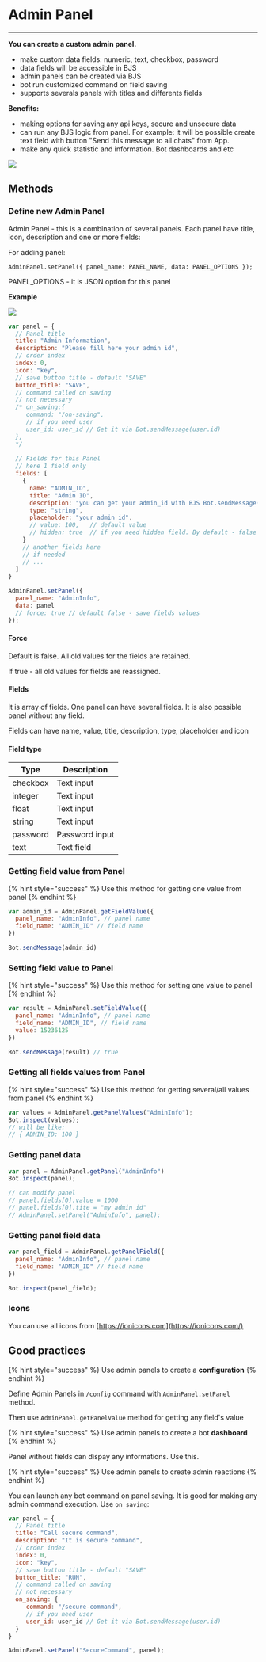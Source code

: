 # Admin Panel

****

**You can create a custom admin panel.**

* make custom data fields: numeric, text, checkbox, password
* data fields will be accessible in BJS
* admin panels can be created via BJS
* bot run customized command on field saving
* supports severals panels with titles and differents fields

**Benefits:**

* making options for saving any api keys, secure and unsecure data
* can run any BJS logic from panel. For example: it will be possible create text field with button "Send this message to all chats" from App.
* make any quick statistic and information. Bot dashboards and etc

![](<../.gitbook/assets/image (51).png>)

## Methods

### Define new Admin Panel

Admin Panel - this is a combination of several panels. Each panel have title, icon, description and one or more fields:

For adding panel:

`AdminPanel.setPanel({ panel_name: PANEL_NAME, data: PANEL_OPTIONS });`

PANEL\_OPTIONS - it is JSON option for this panel

**Example**

![](<../.gitbook/assets/image (53).png>)

```javascript
var panel = {
  // Panel title
  title: "Admin Information",
  description: "Please fill here your admin id",
  // order index
  index: 0,
  icon: "key",
  // save button title - default "SAVE"
  button_title: "SAVE",
  // command called on saving
  // not necessary
  /* on_saving:{
     command: "/on-saving",
     // if you need user
     user_id: user_id // Get it via Bot.sendMessage(user.id)
  },
  */
  
  // Fields for this Panel
  // here 1 field only
  fields: [
    {
      name: "ADMIN_ID",
      title: "Admin ID",
      description: "you can get your admin_id with BJS Bot.sendMessage(user.id)",
      type: "string",
      placeholder: "your admin id",
      // value: 100,   // default value
      // hidden: true  // if you need hidden field. By default - false
    }
    // another fields here
    // if needed
    // ...
  ]
}

AdminPanel.setPanel({
  panel_name: "AdminInfo",
  data: panel
  // force: true // default false - save fields values
});
```

#### Force

Default is false. All old values for the fields are retained.

If true - all old values for fields are reassigned.

#### Fields

It is array of fields. One panel can have several fields. It is also possible panel without any field.

Fields can have name, value, title, description, type, placeholder and icon

#### Field type

| Type     | Description    |
| -------- | -------------- |
| checkbox | Text input     |
| integer  | Text input     |
| float    | Text input     |
| string   | Text input     |
| password | Password input |
| text     | Text field     |

###

### Getting field value from Panel

{% hint style="success" %}
Use this method for getting one value from panel
{% endhint %}

```javascript
var admin_id = AdminPanel.getFieldValue({
  panel_name: "AdminInfo", // panel name
  field_name: "ADMIN_ID" // field name
})

Bot.sendMessage(admin_id)
```



### Setting field value to Panel

{% hint style="success" %}
Use this method for setting one value to panel
{% endhint %}

```javascript
var result = AdminPanel.setFieldValue({
  panel_name: "AdminInfo", // panel name
  field_name: "ADMIN_ID", // field name
  value: 15236125
})

Bot.sendMessage(result) // true
```

###

### Getting all fields values from Panel

{% hint style="success" %}
Use this method for getting several/all values from panel
{% endhint %}

```javascript
var values = AdminPanel.getPanelValues("AdminInfo");
Bot.inspect(values);
// will be like:
// { ADMIN_ID: 100 }
```

### &#x20;

### Getting panel data

```javascript
var panel = AdminPanel.getPanel("AdminInfo")
Bot.inspect(panel);

// can modify panel
// panel.fields[0].value = 1000
// panel.fields[0].tite = "my admin id"
// AdminPanel.setPanel("AdminInfo", panel);
```

###

### Getting panel field data

```javascript
var panel_field = AdminPanel.getPanelField({
  panel_name: "AdminInfo", // panel name
  field_name: "ADMIN_ID" // field name
})

Bot.inspect(panel_field);
```

### Icons

You can use all icons from [https://ionicons.com](https://ionicons.com/)



## Good practices

{% hint style="success" %}
Use admin panels to create a **configuration**
{% endhint %}

Define Admin Panels in `/config` command with `AdminPanel.setPanel` method.

Then use `AdminPanel.getPanelValue` method for getting any field's value



{% hint style="success" %}
Use admin panels to create a bot **dashboard**
{% endhint %}

Panel without fields can dispay any informations. Use this.



{% hint style="success" %}
Use admin panels to create admin reactions
{% endhint %}

You can launch any bot command on panel saving. It is good for making any admin command execution. Use `on_saving`:&#x20;

```javascript
var panel = {
  // Panel title
  title: "Call secure command",
  description: "It is secure command",
  // order index
  index: 0,
  icon: "key",
  // save button title - default "SAVE"
  button_title: "RUN",
  // command called on saving
  // not necessary
  on_saving: {
     command: "/secure-command",
     // if you need user
     user_id: user_id // Get it via Bot.sendMessage(user.id)
  }
}

AdminPanel.setPanel("SecureCommand", panel);
```
